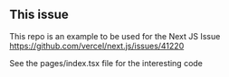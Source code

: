 ## This issue

This repo is an example to be used for the Next JS Issue https://github.com/vercel/next.js/issues/41220

See the pages/index.tsx file for the interesting code
